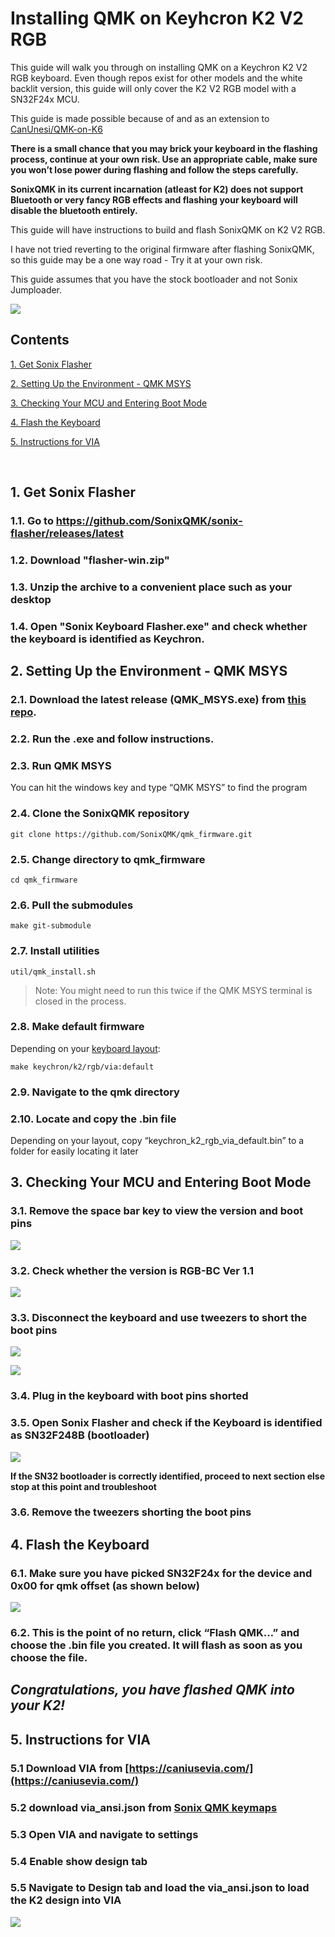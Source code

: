 # Installing QMK on Keyhcron K2 V2 RGB
This guide will walk you through on installing QMK on a Keychron K2 V2 RGB keyboard. Even though repos exist for other models and the white backlit version, this guide will only cover the K2 V2 RGB model with a SN32F24x MCU. 

This guide is made possible because of and as an extension to [CanUnesi/QMK-on-K6](https://github.com/CanUnesi/QMK-on-K6)

**There is a small chance that you may brick your keyboard in the flashing process, continue at your own risk. Use an appropriate cable, make sure you won’t lose power during flashing and follow the steps carefully.**

**SonixQMK in its current incarnation (atleast for K2) does not support Bluetooth or very fancy RGB effects and flashing your keyboard will disable the bluetooth entirely.**

This guide will have instructions to build and flash SonixQMK on K2 V2 RGB.

I have not tried reverting to the original firmware after flashing SonixQMK, so this guide may be a one way road - Try it at your own risk.

This guide assumes that you have the stock bootloader and not Sonix Jumploader.

![](./img-keeb-k2v2.jpg)

## Contents
[1. Get Sonix Flasher](#1-get-sonix-flasher)

[2. Setting Up the Environment - QMK MSYS](#2-setting-up-the-environment---qmk-msys)

[3. Checking Your MCU and Entering Boot Mode](#3-checking-your-mcu-and-entering-boot-mode)

[4. Flash the Keyboard](#4-flash-the-keyboard)

[5. Instructions for VIA](#5-instructions-for-via)

&nbsp; 

## 1. Get Sonix Flasher
### 1.1. Go to https://github.com/SonixQMK/sonix-flasher/releases/latest
### 1.2. Download "flasher-win.zip"
### 1.3. Unzip the archive to a convenient place such as your desktop
### 1.4. Open "Sonix Keyboard Flasher.exe" and check whether the keyboard is identified as Keychron.

## 2. Setting Up the Environment - QMK MSYS
### 2.1. Download the latest release (QMK_MSYS.exe) from [this repo](https://github.com/qmk/qmk_distro_msys/releases/latest).
### 2.2. Run the .exe and follow instructions.
### 2.3. Run QMK MSYS
You can hit the windows key and type “QMK MSYS” to find the program
### 2.4. Clone the SonixQMK repository
    git clone https://github.com/SonixQMK/qmk_firmware.git
### 2.5. Change directory to qmk_firmware
	cd qmk_firmware
### 2.6. Pull the submodules
	make git-submodule
### 2.7. Install utilities
	util/qmk_install.sh
>Note: You might need to run this twice if the QMK MSYS terminal is closed in the process.
### 2.8. Make default firmware
Depending on your [keyboard layout](https://upload.wikimedia.org/wikipedia/commons/1/14/Physical_keyboard_layouts_comparison_ANSI_ISO.png):

    make keychron/k2/rgb/via:default

### 2.9. Navigate to the qmk directory
### 2.10. Locate and copy the .bin file
Depending on your layout, copy “keychron_k2_rgb_via_default.bin” to a folder for easily locating it later

## 3. Checking Your MCU and Entering Boot Mode
### 3.1. Remove the space bar key to view the version and boot pins
![](./img-keeb-k2v2-space-removed.jpg)
### 3.2. Check whether the version is RGB-BC Ver 1.1
![](./img-keeb-k2v2-version.jpg)
### 3.3. Disconnect the keyboard and use tweezers to short the boot pins
![](./img-keeb-k2v2-boot-pins.jpg)

![](./img-keeb-k2v2-boot-shorted.jpg)
### 3.4. Plug in the keyboard with boot pins shorted
### 3.5. Open Sonix Flasher and check if the Keyboard is identified as SN32F248B (bootloader)
![](./img-sonix-flasher.jpg)

**If the SN32 bootloader is correctly identified, proceed to next section else stop at this point and troubleshoot**
### 3.6. Remove the tweezers shorting the boot pins

## 4. Flash the Keyboard
### 6.1. Make sure you have picked SN32F24x for the device and 0x00 for qmk offset (as shown below)
![](./img-sonix-flasher.jpg)
### 6.2. This is the point of no return, click “Flash QMK…” and choose the .bin file you created. It will flash as soon as you choose the file.
## *Congratulations, you have flashed QMK into your K2!*

## 5. Instructions for VIA
### 5.1 Download VIA from [https://caniusevia.com/](https://caniusevia.com/)
### 5.2 download via_ansi.json from [Sonix QMK keymaps](https://github.com/SonixQMK/qmk_firmware/tree/sn32/keyboards/keychron/k2/keymaps/default) 
### 5.3 Open VIA and navigate to settings
### 5.4 Enable show design tab
### 5.5 Navigate to Design tab and load the via_ansi.json to load the K2 design into VIA 
![](./img-k2v2-via.jpg)